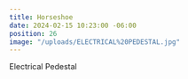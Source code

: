 ```yaml
---
title: Horseshoe
date: 2024-02-15 10:23:00 -06:00
position: 26
image: "/uploads/ELECTRICAL%20PEDESTAL.jpg"
---
```


Electrical Pedestal